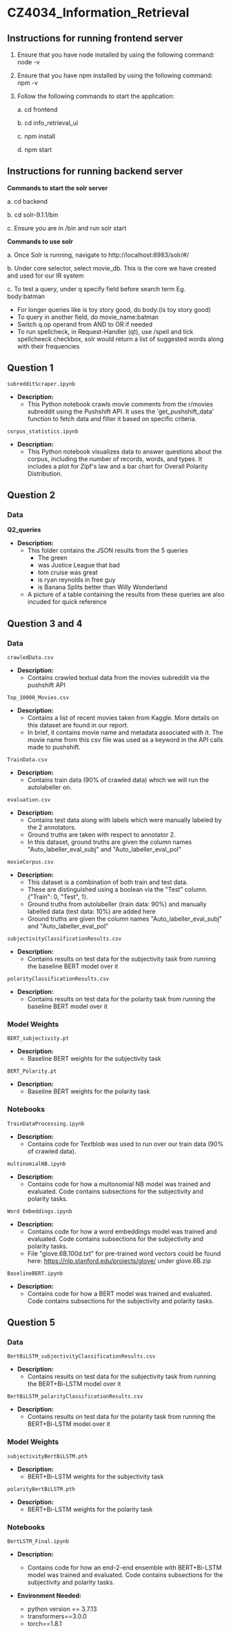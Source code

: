 # CZ4034_Information_Retrieval

## Instructions for running frontend server

1. Ensure that you have node installed by using the following command: node -v
2. Ensure that you have npm installed by using the following command: npm -v
3. Follow the following commands to start the application:

   a. cd frontend

   b. cd info_retrieval_ui

   c. npm install

   d. npm start

## Instructions for running backend server

**Commands to start the solr server**

   a. cd backend
   
   b. cd solr-9.1.1/bin

   c. Ensure you are in /bin and run solr start
   

**Commands to use solr**

   a. Once Solr is running, navigate to http://localhost:8983/solr/#/

   b. Under core selector, select movie_db. This is the core we have created and used for our IR system
   
   c. To test a query, under q specify field before search term Eg. body:batman
   - For longer queries like is toy story good, do body:(is toy story good)
   - To query in another field, do movie_name:batman 
   - Switch q.op operand from AND to OR if needed
   - To run spellcheck, in Request-Handler (qt), use /spell and tick spellcheeck checkbox, solr would return a list of suggested words along with their frequencies
   
## Question 1

`subredditScraper.ipynb`

- **Description:**
  - This Python notebook crawls movie comments from the r/movies subreddit using the Pushshift API. It uses the 'get_pushshift_data' function to fetch data and filter it based on specific criteria.

`corpus_statistics.ipynb`

- **Description:**
  - This Python notebook visualizes data to answer questions about the corpus, including the number of records, words, and types. It includes a plot for Zipf's law and a bar chart for Overall Polarity Distribution.

## Question 2

### Data

**Q2_queries**

- **Description:**
  - This folder contains the JSON results from the 5 queries
    - The green
    - was Justice League that bad
    - tom cruise was great
    - is ryan reynolds in free guy
    - is Banana Splits better than Willy Wonderland
  - A picture of a table containing the results from these queries are also incuded for quick reference


## Question 3 and 4

### Data

`crawledData.csv`

- **Description:**
  - Contains crawled textual data from the movies subreddit via the pushshift API

`Top_10000_Movies.csv`

- **Description:**
  - Contains a list of recent movies taken from Kaggle. More details on this dataset are found in our report.
  - In brief, it contains movie name and metadata associated with it. The movie name from this csv file was used as a keyword in the API calls made to pushshift.

`TrainData.csv`

- **Description:**
  - Contains train data (90% of crawled data) which we will run the autolabeller on.

`evaluation.csv`

- **Description:**
  - Contains test data along with labels which were manually labeled by the 2 annotators.
  - Ground truths are taken with respect to annotator 2.
  - In this dataset, ground truths are given the column names "Auto_labeller_eval_subj" and "Auto_labeller_eval_pol"

`movieCorpus.csv`

- **Description:**
  - This dataset is a combination of both train and test data.
  - These are distinguished using a boolean via the "Test" column. {"Train": 0, "Test", 1}.
  - Ground truths from autolabeller (train data: 90%) and manually labelled data (test data: 10%) are added here
  - Ground truths are given the column names "Auto_labeller_eval_subj" and "Auto_labeller_eval_pol"

`subjectivityClassificationResults.csv`

- **Description:**
  - Contains results on test data for the subjectivity task from running the baseline BERT model over it
 
`polarityClassificationResults.csv`

- **Description:**
  - Contains results on test data for the polarity task from running the baseline BERT model over it

### Model Weights
`BERT_subjectivity.pt`

- **Description:**
  - Baseline BERT weights for the subjectivity task

`BERT_Polarity.pt`

- **Description:**
  - Baseline BERT weights for the polarity task

### Notebooks

`TrainDataProcessing.ipynb`

- **Description:**
  - Contains code for Textblob was used to run over our train data (90% of crawled data).

`multinomialNB.ipynb`

- **Description:**
  - Contains code for how a multonomial NB model was trained and evaluated. Code contains subsections for the subjectivity and polarity tasks.
  
`Word Embeddings.ipynb`

- **Description:**
  - Contains code for how a word embeddings model was trained and evaluated. Code contains subsections for the subjectivity and polarity tasks.
  - File "glove.6B.100d.txt" for pre-trained word vectors could be found here: https://nlp.stanford.edu/projects/glove/ under glove.6B.zip

`BaselineBERT.ipynb`

- **Description:**
  - Contains code for how a BERT model was trained and evaluated. Code contains subsections for the subjectivity and polarity tasks.

## Question 5
### Data
`BertBiLSTM_subjectivityClassificationResults.csv`

- **Description:**
  - Contains results on test data for the subjectivity task from running the BERT+Bi-LSTM model over it

`BertBiLSTM_polarityClassificationResults.csv`

- **Description:**
  - Contains results on test data for the polarity task from running the BERT+Bi-LSTM model over it

### Model Weights
`subjectivityBertBiLSTM.pth`

- **Description:**
  -  BERT+Bi-LSTM weights for the subjectivity task

`polarityBertBiLSTM.pth`

- **Description:**
  -  BERT+Bi-LSTM weights for the polarity task

### Notebooks
`BertLSTM_Final.ipynb`

- **Description:**
  - Contains code for how an end-2-end ensemble with BERT+Bi-LSTM model was trained and evaluated. Code contains subsections for the subjectivity and polarity tasks.
 
- **Environment Needed:**
  - python version == 3.7.13
  - transformers==3.0.0
  - torch==1.8.1
